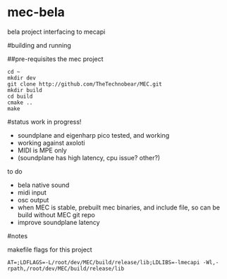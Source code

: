 # mec-bela
bela project interfacing to mecapi

#building and running

##pre-requisites
the mec project

    cd ~
    mkdir dev
    git clone http://github.com/TheTechnobear/MEC.git
    mkdir build
    cd build
    cmake ..
    make
    
#status
work in progress!

- soundplane and eigenharp pico tested, and working 
- working against axoloti
- MIDI is MPE only
- (soundplane has high latency, cpu issue? other?)

to do

- bela native sound
- midi input
- osc output
- when MEC is stable, prebuilt mec binaries, and include file, so can be build without MEC git repo
- improve soundplane latency

#notes


makefile flags for this project

    AT=;LDFLAGS=-L/root/dev/MEC/build/release/lib;LDLIBS=-lmecapi -Wl,-rpath,/root/dev/MEC/build/release/lib
